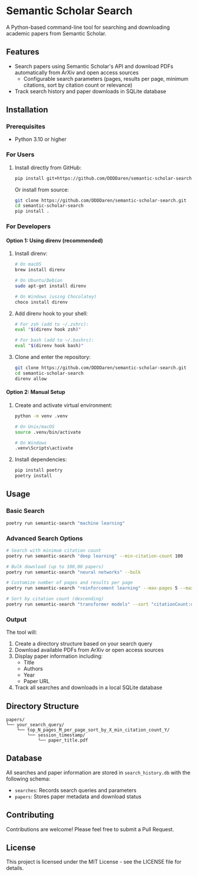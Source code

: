 # Semantic Scholar Search

A Python-based command-line tool for searching and downloading academic papers from Semantic Scholar.

## Features

- Search papers using Semantic Scholar's API and download PDFs automatically from ArXiv and open access sources
    - Configurable search parameters (pages, results per page, minimum citations, sort by citation count or relevance)
- Track search history and paper downloads in SQLite database

## Installation

### Prerequisites
- Python 3.10 or higher

### For Users
1. Install directly from GitHub:
   ```bash
   pip install git+https://github.com/DDDDaren/semantic-scholar-search.git
   ```

   Or install from source:
   ```bash
   git clone https://github.com/DDDDaren/semantic-scholar-search.git
   cd semantic-scholar-search
   pip install .
   ```

### For Developers

#### Option 1: Using direnv (recommended)
1. Install direnv:
   ```bash
   # On macOS
   brew install direnv

   # On Ubuntu/Debian
   sudo apt-get install direnv

   # On Windows (using Chocolatey)
   choco install direnv
   ```

2. Add direnv hook to your shell:
   ```bash
   # For zsh (add to ~/.zshrc):
   eval "$(direnv hook zsh)"

   # For bash (add to ~/.bashrc):
   eval "$(direnv hook bash)"
   ```

3. Clone and enter the repository:
   ```bash
   git clone https://github.com/DDDDaren/semantic-scholar-search.git
   cd semantic-scholar-search
   direnv allow
   ```

#### Option 2: Manual Setup
1. Create and activate virtual environment:
   ```bash
   python -m venv .venv
   
   # On Unix/macOS
   source .venv/bin/activate
   
   # On Windows
   .venv\Scripts\activate
   ```

2. Install dependencies:
   ```bash
   pip install poetry
   poetry install
   ```

## Usage

### Basic Search

```bash
poetry run semantic-search "machine learning"
```

### Advanced Search Options

```bash
# Search with minimum citation count
poetry run semantic-search "deep learning" --min-citation-count 100

# Bulk download (up to 100,00 papers)
poetry run semantic-search "neural networks" --bulk

# Customize number of pages and results per page
poetry run semantic-search "reinforcement learning" --max-pages 5 --max-results-per-page 20

# Sort by citation count (descending)
poetry run semantic-search "transformer models" --sort "citationCount:desc"
```

### Output

The tool will:
1. Create a directory structure based on your search query
2. Download available PDFs from ArXiv or open access sources
3. Display paper information including:
   - Title
   - Authors
   - Year
   - Paper URL
4. Track all searches and downloads in a local SQLite database

## Directory Structure

```
papers/
└── your_search_query/
    └── top_N_pages_M_per_page_sort_by_X_min_citation_count_Y/
        └── session_timestamp/
            └── paper_title.pdf
```

## Database

All searches and paper information are stored in `search_history.db` with the following schema:

- `searches`: Records search queries and parameters
- `papers`: Stores paper metadata and download status

## Contributing

Contributions are welcome! Please feel free to submit a Pull Request.

## License

This project is licensed under the MIT License - see the LICENSE file for details.
